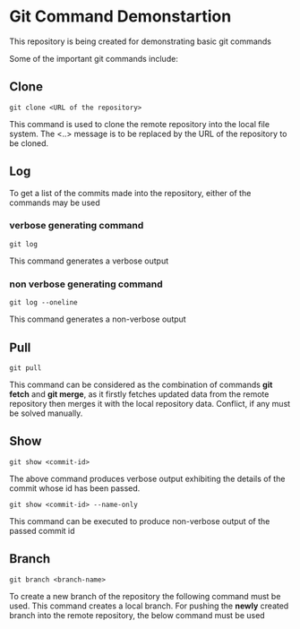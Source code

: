 
# Git Command Demonstartion
This repository is being created for demonstrating basic git commands

Some of the important git commands include:
## Clone
```
git clone <URL of the repository>
```
This command is used to clone the remote repository into the local file system. The <..> message is to be replaced by the URL of the repository to be cloned.

## Log
To get a list of the commits made into the repository, either of the commands may be used
 
 ### verbose generating command
 
 ```
 git log
 ```
 This command generates a verbose output
 
 ### non verbose generating command
 
 ```
 git log --oneline
 ```
 This command generates a non-verbose output
 
 ## Pull
 
 ```
 git pull
 ```
 
 This command can be considered as the combination of commands **git fetch** and **git merge**, as it firstly fetches updated data from the remote repository then merges it with the local repository data. Conflict, if any must be solved manually.
 
 ## Show
 
 ```
 git show <commit-id>
 ```
 
 The above command produces verbose output exhibiting the details of the commit whose id has been passed.
 
 ```
 git show <commit-id> --name-only
 ```
 This command can be executed to produce non-verbose output of the passed commit id
 
 ## Branch
 
```
git branch <branch-name>
```

To create a new branch of the repository the following command must be used. This command creates a local branch. For pushing the **newly** created branch into the remote repository, the below command must be used

